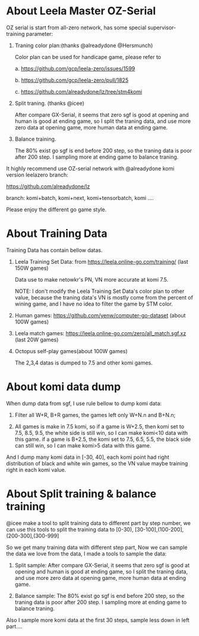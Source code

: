 # About Leela Master OZ-Serial
OZ serial is start from all-zero network, has some special supervisor-training parameter:

1. Traning color plan:(thanks @alreadydone @Hersmunch) 

   Color plan can be used for handicape game, please refer to 
   
   a. https://github.com/gcp/leela-zero/issues/1599 
   
   b. https://github.com/gcp/leela-zero/pull/1825
   
   c. https://github.com/alreadydone/lz/tree/stm4komi
   
2. Split traning. (thanks @icee)

   After compare GX-Serial, it seems that zero sgf is good at opening and human is good at ending game, so I split the traning data, and use more zero data at opening game, more human data at ending game.
   
3. Balance training.

   The 80%  exist go sgf is end before 200 step, so the traning data is poor after 200 step. I sampling more at ending game to balance traning.
   
It highly recommend use OZ-serial network with @alreadydone komi version leelazero branch:
   
   https://github.com/alreadydone/lz
   
   branch: komi+batch, komi+next, komi+tensorbatch, komi ....


Please enjoy the different go game style.

# About Training Data
Training Data has contain bellow datas.

1. Leela Training Set Data: from https://leela.online-go.com/training/ (last 150W games)
   
   Data use to make netowkr's PN, VN more accurate at komi 7.5. 
   
   NOTE: I don't modify the Leela Training Set Data's color plan to other value, because the traning data's VN is mostly come from the percent of wining game, and I have no idea to filter the game by STM color.
   
2. Human games: https://github.com/yenw/computer-go-dataset (about 100W games)

3. Leela match games: https://leela.online-go.com/zero/all_match.sgf.xz  (last 20W games)

4. Octopus self-play games(about 100W games)
   
   The 2,3,4 datas is dumped to 7.5 and other komi games.
  
# About komi data dump

When dump data from sgf, I use rule bellow to dump komi data:

1. Filter all W+R, B+R games, the games left only W+N.n and B+N.n;

2. All games is make in 7.5 komi, so if a game is W+2.5, then komi set to 7.5, 8.5, 9.5, the white side is still win, so I can make komi<10 data with this game. if a game is B+2.5, the komi set to 7.5, 6.5, 5.5, the black side can still win, so I can make komi>5 data with this game.

And I dump many komi data in [-30, 40], each komi point had right distribution of black and white win games, so the VN value maybe training right in each komi value.


# About Split training & balance training
@icee make a tool to split training data to different part by step number, we can use this tools to split the training data to [0-30), [30-100],(100-200],(200-300],(300-999]

So we get many training data with different step part, Now we can sample the data we love from the data, I made a tools to sample the data:

1. Split sample: After compare GX-Serial, it seems that zero sgf is good at opening and human is good at ending game, so I split the traning data, and use more zero data at opening game, more human data at ending game.
   
2. Balance sample: The 80%  exist go sgf is end before 200 step, so the traning data is poor after 200 step. I sampling more at ending game to balance traning.

Also I sample more komi data at the first 30 steps, sample less down in left part....






